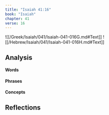 ```yaml
---
title: "Isaiah 41:16"
book: "Isaiah"
chapter: 41
verse: 16
---
```

![[/Greek/Isaiah/041/Isaiah-041-016G.md#Text]]
![[/Hebrew/Isaiah/041/Isaiah-041-016H.md#Text]]

## Analysis

#### Words

#### Phrases

#### Concepts

## Reflections
